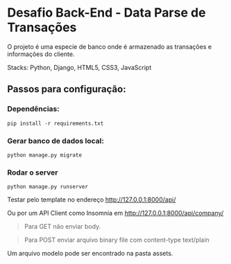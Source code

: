 # Desafio Back-End - Data Parse de Transações

O projeto é uma especie de banco onde é armazenado as transações e informações do cliente.

Stacks: Python, Django, HTML5, CSS3, JavaScript

## Passos para configuração:

### Dependências:
`pip install -r requirements.txt`

### Gerar banco de dados local:
`python manage.py migrate`


### Rodar o server
`python manage.py runserver`


Testar pelo template no endereço http://127.0.0.1:8000/api/


Ou por um API Client como Insomnia em http://127.0.0.1:8000/api/company/
>Para GET não enviar body.

>Para POST enviar arquivo binary file com content-type text/plain


Um arquivo modelo pode ser encontrado na pasta assets.